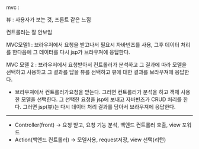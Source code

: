 mvc : 

뷰 : 사용자가 보는 것, 프론트 같은 느낌

컨트롤러는 잘 안보임

MVC모델1 : 브라우저에서 요청을 받고나서 필요시 자바빈즈를 사용, 그후 데이터 처리를 한다음에 그 데이터를 다시 jsp가 브라우져에 응답한다.

MVC 모델 2 : 브라우저에서 요청받아서 컨트롤러가 분석하고 그 결과에 따라 모델을 선택하고 사용하고 그 결과를 답을 뷰를 선택하고 뷰에 대한 결과를 브라우져에 응답한다.

- 브라우져에서 컨트롤러가요청을 받는다. 그러면 컨트롤러가 분석을 하고 객체 사용한 모델을 선택한다. 그 선택한 요청을 jsp에 보내고 자바빈즈가 CRUD 처리를 한다. 그러면 jsp(뷰)는 다시 데이터 처리 결과를 담아서 브라우져에 응답한다. 

---



* Controller(front) -> 요청 받고, 요청 기능 분석, 백앤드 컨트롤러 호출, view 포워드
* Action(백앤드 컨트롤러) -> 모델사용, request저장, view 선택(리턴)